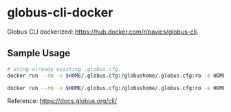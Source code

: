 # globus-cli-docker
Globus CLI dockerized: https://hub.docker.com/r/pavics/globus-cli.


## Sample Usage

```sh
# Using already existing .globus.cfg.
docker run --rm -v $HOME/.globus.cfg:/globushome/.globus.cfg:ro -e HOME=/globushome pavics/globus-cli globus --help

docker run --rm -v $HOME/.globus.cfg:/globushome/.globus.cfg:ro -e HOME=/globushome pavics/globus-cli globus endpoint search CaSPAr_requests
```


Reference: https://docs.globus.org/cli/

